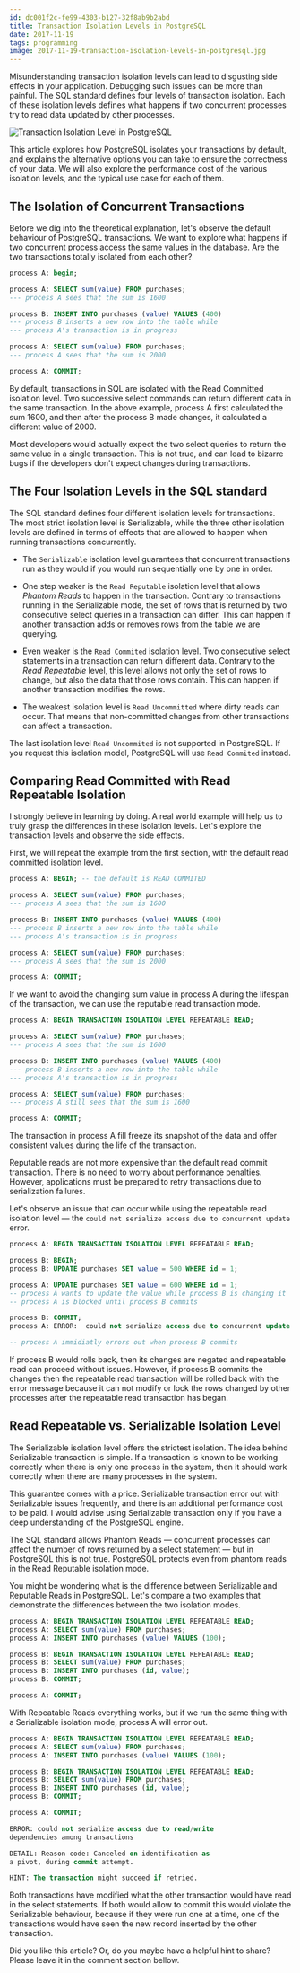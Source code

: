 ```yaml
---
id: dc001f2c-fe99-4303-b127-32f8ab9b2abd
title: Transaction Isolation Levels in PostgreSQL
date: 2017-11-19
tags: programming
image: 2017-11-19-transaction-isolation-levels-in-postgresql.jpg
---
```


Misunderstanding transaction isolation levels can lead to disgusting side
effects in your application. Debugging such issues can be more than painful. The
SQL standard defines four levels of transaction isolation. Each of these
isolation levels defines what happens if two concurrent processes try to read
data updated by other processes.

![Transaction Isolation Level in PostgreSQL](2017-11-19-transaction-isolation-levels-in-postgresql.jpg)

This article explores how PostgreSQL isolates your transactions by default, and
explains the alternative options you can take to ensure the correctness of your
data. We will also explore the performance cost of the various isolation levels,
and the typical use case for each of them.

## The Isolation of Concurrent Transactions

Before we dig into the theoretical explanation, let's observe the default
behaviour of PostgreSQL transactions. We want to explore what happens if two
concurrent process access the same values in the database. Are the two
transactions totally isolated from each other?

``` sql
process A: begin;

process A: SELECT sum(value) FROM purchases;
--- process A sees that the sum is 1600

process B: INSERT INTO purchases (value) VALUES (400)
--- process B inserts a new row into the table while
--- process A's transaction is in progress

process A: SELECT sum(value) FROM purchases;
--- process A sees that the sum is 2000

process A: COMMIT;
```

By default, transactions in SQL are isolated with the Read Committed isolation
level. Two successive select commands can return different data in the same
transaction. In the above example, process A first calculated the sum 1600, and
then after the process B made changes, it calculated a different value of 2000.

Most developers would actually expect the two select queries to return the same
value in a single transaction. This is not true, and can lead to bizarre bugs if
the developers don't expect changes during transactions.

## The Four Isolation Levels in the SQL standard

The SQL standard defines four different isolation levels for transactions. The
most strict isolation level is Serializable, while the three other isolation
levels are defined in terms of effects that are allowed to happen when running
transactions concurrently.

- The `Serializable` isolation level guarantees that concurrent transactions run
as they would if you would run sequentially one by one in order.

- One step weaker is the `Read Reputable` isolation level that allows _Phantom
Reads_ to happen in the transaction. Contrary to transactions running in the
Serializable mode, the set of rows that is returned by two consecutive select
queries in a transaction can differ. This can happen if another transaction adds
or removes rows from the table we are querying.

- Even weaker is the `Read Commited` isolation level. Two consecutive select
statements in a transaction can return different data. Contrary to the *Read
Repeatable* level, this level allows not only the set of rows to change, but also
the data that those rows contain. This can happen if another transaction
modifies the rows.

- The weakest isolation level is `Read Uncommitted` where dirty reads can occur.
That means that non-committed changes from other transactions can affect a
transaction.

The last isolation level `Read Uncommited` is not supported in PostgreSQL. If
you request this isolation model, PostgreSQL will use `Read Commited` instead.

## Comparing Read Committed with Read Repeatable Isolation

I strongly believe in learning by doing. A real world example will help us to
truly grasp the differences in these isolation levels. Let's explore the
transaction levels and observe the side effects.

First, we will repeat the example from the first section, with the default read
committed isolation level.

``` sql
process A: BEGIN; -- the default is READ COMMITED

process A: SELECT sum(value) FROM purchases;
--- process A sees that the sum is 1600

process B: INSERT INTO purchases (value) VALUES (400)
--- process B inserts a new row into the table while
--- process A's transaction is in progress

process A: SELECT sum(value) FROM purchases;
--- process A sees that the sum is 2000

process A: COMMIT;
```

If we want to avoid the changing sum value in process A during the lifespan of
the transaction, we can use the reputable read transaction mode.

``` sql
process A: BEGIN TRANSACTION ISOLATION LEVEL REPEATABLE READ;

process A: SELECT sum(value) FROM purchases;
--- process A sees that the sum is 1600

process B: INSERT INTO purchases (value) VALUES (400)
--- process B inserts a new row into the table while
--- process A's transaction is in progress

process A: SELECT sum(value) FROM purchases;
--- process A still sees that the sum is 1600

process A: COMMIT;
```

The transaction in process A fill freeze its snapshot of the data and offer
consistent values during the life of the transaction.

Reputable reads are not more expensive than the default read commit transaction.
There is no need to worry about performance penalties. However, applications
must be prepared to retry transactions due to serialization failures.

Let's observe an issue that can occur while using the repeatable read isolation
level — the `could not serialize access due to concurrent update` error.

``` sql
process A: BEGIN TRANSACTION ISOLATION LEVEL REPEATABLE READ;

process B: BEGIN;
process B: UPDATE purchases SET value = 500 WHERE id = 1;

process A: UPDATE purchases SET value = 600 WHERE id = 1;
-- process A wants to update the value while process B is changing it
-- process A is blocked until process B commits

process B: COMMIT;
process A: ERROR:  could not serialize access due to concurrent update

-- process A immidiatly errors out when process B commits
```

If process B would rolls back, then its changes are negated and repeatable read
can proceed without issues. However, if process B commits the changes then the
repeatable read transaction will be rolled back with the error message because
it can not modify or lock the rows changed by other processes after the
repeatable read transaction has began.

## Read Repeatable vs. Serializable Isolation Level

The Serializable isolation level offers the strictest isolation. The idea behind
Serializable transaction is simple. If a transaction is known to be working
correctly when there is only one process in the system, then it should work
correctly when there are many processes in the system.

This guarantee comes with a price. Serializable transaction error out with
Serializable issues frequently, and there is an additional performance cost to
be paid. I would advise using Serializable transaction only if you have a deep
understanding of the PostgreSQL engine.

The SQL standard allows Phantom Reads — concurrent processes can affect the
number of rows returned by a select statement — but in PostgreSQL this is not
true. PostgreSQL protects even from phantom reads in the Read Reputable
isolation mode.

You might be wondering what is the difference between Serializable and Reputable
Reads in PostgreSQL. Let's compare a two examples that demonstrate the
differences between the two isolation modes.

``` sql
process A: BEGIN TRANSACTION ISOLATION LEVEL REPEATABLE READ;
process A: SELECT sum(value) FROM purchases;
process A: INSERT INTO purchases (value) VALUES (100);

process B: BEGIN TRANSACTION ISOLATION LEVEL REPEATABLE READ;
process B: SELECT sum(value) FROM purchases;
process B: INSERT INTO purchases (id, value);
process B: COMMIT;

process A: COMMIT;
```

With Repeatable Reads everything works, but if we run the same thing with a
Serializable isolation mode, process A will error out.

``` sql
process A: BEGIN TRANSACTION ISOLATION LEVEL REPEATABLE READ;
process A: SELECT sum(value) FROM purchases;
process A: INSERT INTO purchases (value) VALUES (100);

process B: BEGIN TRANSACTION ISOLATION LEVEL REPEATABLE READ;
process B: SELECT sum(value) FROM purchases;
process B: INSERT INTO purchases (id, value);
process B: COMMIT;

process A: COMMIT;

ERROR: could not serialize access due to read/write
dependencies among transactions

DETAIL: Reason code: Canceled on identification as
a pivot, during commit attempt.

HINT: The transaction might succeed if retried.
```

Both transactions have modified what the other transaction would have read in
the select statements. If both would allow to commit this would violate the
Serializable behaviour, because if they were run one at a time, one of the
transactions would have seen the new record inserted by the other transaction.

Did you like this article? Or, do you maybe have a helpful hint to share? Please
leave it in the comment section bellow.
